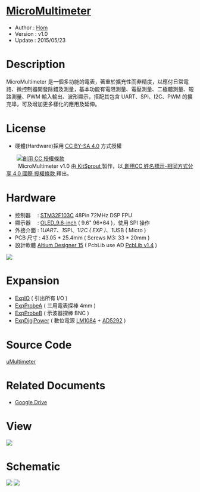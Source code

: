 [MicroMultimeter](https://github.com/KitSprout/MicroMultimeter)
========
* Author  : [Hom](http://about.me/Hom)
* Version : v1.0
* Update  : 2015/05/23

Description
========
MicroMultimeter 是一個多功能的電表，著重於擴充性而非精度，以應付日常電路、微控制器開發除錯及測量，基本功能有電阻測量、電壓測量、二極體測量、短路測量、PWM 輸入輸出、波形顯示，搭配其包含 UART、SPI、I2C、PWM 的擴充埠，可及增加更多樣化的應用及延伸。

License
========
* 硬體(Hardware)採用 [CC BY-SA 4.0](http://creativecommons.org/licenses/by-sa/4.0/deed.zh_TW) 方式授權 
  
　　<a rel="license" href="http://creativecommons.org/licenses/by-sa/4.0/deed.zh_TW"><img alt="創用 CC 授權條款" style="border-width:0" src="http://i.creativecommons.org/l/by-sa/3.0/tw/80x15.png" /></a>  
　　<span xmlns:dct="http://purl.org/dc/terms/" property="dct:title"> MicroMultimeter v1.0 </span>由<a xmlns:cc="http://creativecommons.org/ns#" href="https://github.com/KitSprout" property="cc:attributionName" rel="cc:attributionURL"> KitSprout </a>製作，以<a rel="license" href="http://creativecommons.org/licenses/by-sa/4.0/deed.zh_TW"> 創用CC 姓名標示-相同方式分享 4.0 國際 授權條款 </a>釋出。  

Hardware
========
* 控制器　 : [STM32F103C](http://www.st.com/web/catalog/mmc/FM141/SC1169/SS1031/LN1565/PF189782) 48Pin 72MHz DSP FPU
* 顯示器　 : [OLED_9.6-inch](https://github.com/KitSprout/OLED_0.96-inch) ( 9.6" 96*64 )，使用 SPI 操作
* 外接介面 : 1*UART、1*SPI、1*I2C ( EXP )、1*USB ( Micro )
* PCB 尺寸 : 43.05 * 25.4mm ( Screws M3: 33 * 20mm )
* 設計軟體 [Altium Designer 15](http://www.altium.com/en/products/altium-designer) ( PcbLib use AD [PcbLib v1.4](https://github.com/KitSprout/AltiumDesigner_PcbLibrary/releases/tag/v1.4) ) 

<img src="https://lh3.googleusercontent.com/-BLFJ7WFhlDc/VVlS1oaVRvI/AAAAAAAAMeE/n_SWnR0Ta9o/s1600/uMultimeter_System_v1.0.png" />

Expansion
========
* [ExpIO](https://github.com/KitSprout/MicroMultimeter/tree/master/Hardware/ExpIO) ( 引出所有 I/O )
* [ExpProbeA](https://github.com/KitSprout/MicroMultimeter/tree/master/Hardware/ExpProbeA) ( 三用電表探棒 4mm )
* [ExpProbeB](https://github.com/KitSprout/MicroMultimeter/tree/master/Hardware/ExpProbeB) ( 示波器探棒 BNC )
* [ExpDigiPower](https://github.com/KitSprout/MicroMultimeter/tree/master/Hardware/ExpDigiPower) ( 數位電源 [LM1084](http://www.ti.com/product/lm1084) + [AD5292](http://www.analog.com/en/products/digital-to-analog-converters/precision-dac-lessthanequalto-12mhz/digital-potentiometers/ad5292.html) )

Source Code
========
[uMultimeter](https://github.com/KitSprout/MicroMultimeter/tree/master/Software/uMultimeter)

Related Documents
========
* [Google Drive](https://goo.gl/SFBbw1)

View
========
<img src="https://lh3.googleusercontent.com/-leH5S9zszFY/VVo6V22YJMI/AAAAAAAAMos/vQzQOE1hWxM/s1200/DSC_2852-ANIMATION.gif"/>

Schematic
========
<img src="https://lh3.googleusercontent.com/-JycHgmM4Ze4/VVlIJ4r1ryI/AAAAAAAAMdo/AOCWgxlcUX0/s1600/MicroMultimeter%252520-%252520Main.png" />
<img src="https://lh3.googleusercontent.com/-_oee-WzoS0w/VVlIJ3AlDtI/AAAAAAAAMdk/Ne3U4tB2Ppc/s1600/MicroMultimeter%252520-%252520All.png" />

